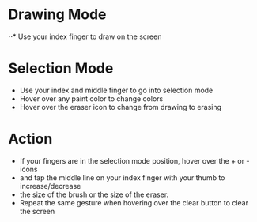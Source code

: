 # Drawing Mode
⋅⋅*  Use your index finger to draw on the screen

# Selection Mode
* Use your index and middle finger to go into selection mode
* Hover over any paint color to change colors
* Hover over the eraser icon to change from drawing to erasing

# Action
* If your fingers are in the selection mode position, hover over the + or - icons 
* and tap the middle line on your index finger with your thumb to increase/decrease 
* the size of the brush or the size of the eraser. 
* Repeat the same gesture when hovering over the clear button to clear the screen
